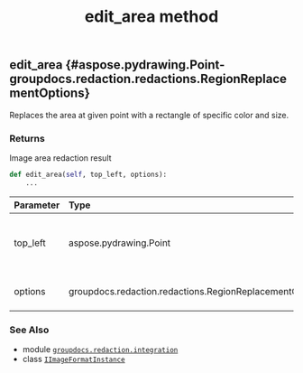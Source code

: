 ﻿---
title: edit_area method
second_title: GroupDocs.Redaction for Python via .NET API References
description: 
type: docs
url: /python-net/groupdocs.redaction.integration/iimageformatinstance/edit_area/
is_root: false
weight: 20
---

## edit_area {#aspose.pydrawing.Point-groupdocs.redaction.redactions.RegionReplacementOptions}

Replaces the area at given point with a rectangle of specific color and size.


### Returns 


Image area redaction result


```python
def edit_area(self, top_left, options):
    ...
```


| Parameter | Type | Description |
| :- | :- | :- |
| top_left | aspose.pydrawing.Point | Top-left corner coordinates of filled area |
| options | groupdocs.redaction.redactions.RegionReplacementOptions | Color and size settings |



### See Also
* module [`groupdocs.redaction.integration`](../../)
* class [`IImageFormatInstance`](/redaction/python-net/groupdocs.redaction.integration/iimageformatinstance)

